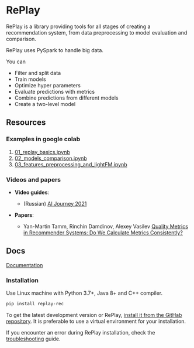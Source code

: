 # RePlay

RePlay is a library providing tools for all stages of creating a recommendation system, from data preprocessing to model evaluation and comparison.

RePlay uses PySpark to handle big data.

You can

- Filter and split data
- Train models
- Optimize hyper parameters
- Evaluate predictions with metrics
- Combine predictions from different models
- Create a two-level model

## Resources

### Examples in google colab
1. [01_replay_basics.ipynb](https://colab.research.google.com/github/sb-ai-lab/RePlay/blob/main/experiments/01_replay_basics.ipynb)
2. [02_models_comparison.ipynb](https://colab.research.google.com/github/sb-ai-lab/RePlay/blob/main/experiments/02_models_comparison.ipynb)
3. [03_features_preprocessing_and_lightFM.ipynb](https://colab.research.google.com/github/sb-ai-lab/RePlay/blob/main/experiments/03_features_preprocessing_and_lightFM.ipynb)


### Videos and papers
* **Video guides**:
	- (Russian) [AI Journey 2021](https://www.youtube.com/watch?v=M9XqEJb2Ncc)

* **Papers**:
	- Yan-Martin Tamm, Rinchin Damdinov, Alexey Vasilev [Quality Metrics in Recommender Systems: Do We Calculate Metrics Consistently?](https://dl.acm.org/doi/10.1145/3460231.3478848)


## Docs

[Documentation](https://sb-ai-lab.github.io/RePlay/)


### Installation

Use Linux machine with Python 3.7+, Java 8+ and C++ compiler. 

```bash
pip install replay-rec
```

To get the latest development version or RePlay, [install it from the GitHab repository](https://sb-ai-lab.github.io/RePlay/pages/installation.html#development). 
It is preferable to use a virtual environment for your installation.

If you encounter an error during RePlay installation, check the [troubleshooting](https://sb-ai-lab.github.io/RePlay/pages/installation.html#troubleshooting) guide.
